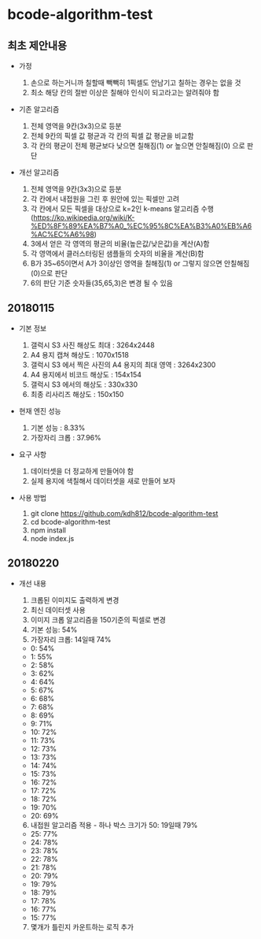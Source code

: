# bcode-algorithm-test

## 최초 제안내용

  * 가정

    1. 손으로 하는거니까 칠할때 빽빽히 1픽셀도 안남기고 칠하는 경우는 없을 것
    2. 최소 해당 칸의 절반 이상은 칠해야 인식이 되고라고는 알려줘야 함

  * 기존 알고리즘

    1. 전체 영역을 9칸(3x3)으로 등분
    2. 전체 9칸의 픽셀 값 평균과 각 칸의 픽셀 값 평균을 비교함
    3. 각 칸의 평균이 전체 평균보다 낮으면 칠해짐(1) or 높으면 안칠해짐(0) 으로 판단

  * 개선 알고리즘

    1. 전체 영역을 9칸(3x3)으로 등분
    2. 각 칸에서 내접원을 그린 후 원안에 있는 픽셀만 고려
    3. 각 칸에서 모든 픽셀을 대상으로 k=2인 k-means 알고리즘 수행(https://ko.wikipedia.org/wiki/K-%ED%8F%89%EA%B7%A0_%EC%95%8C%EA%B3%A0%EB%A6%AC%EC%A6%98)
    4. 3에서 얻은 각 영역의 평균의 비율(높은값/낮은값)을 계산(A)함
    5. 각 영역에서 클러스터링된 샘플들의 숫자의 비율을 계산(B)함
    6. B가 35~65이면서 A가 3이상인 영역을 칠해짐(1) or 그렇지 않으면 안칠해짐(0)으로 판단
    7. 6의 판단 기준 숫자들(35,65,3)은 변경 될 수 있음

## 20180115

  * 기본 정보

    1. 갤럭시 S3 사진 해상도 최대 : 3264x2448
    2. A4 용지 캡쳐 해상도 : 1070x1518
    3. 갤럭시 S3 에서 찍은 사진의 A4 용지의 최대 영역 : 3264x2300
    4. A4 용지에서 비코드 해상도 : 154x154
    5. 갤럭시 S3 에서의 해상도 : 330x330
    6. 최종 리사리즈 해상도 : 150x150

  * 현재 엔진 성능

    1. 기본 성능 : 8.33%
    2. 가장자리 크롭 : 37.96%

  * 요구 사항

    1. 데이터셋을 더 정교하게 만들어야 함
    2. 실제 용지에 색칠해서 데이터셋을 새로 만들어 보자

  * 사용 방법

    1. git clone https://github.com/kdh812/bcode-algorithm-test
    2. cd bcode-algorithm-test
    3. npm install
    4. node index.js

## 20180220

  * 개선 내용

    1. 크롭된 이미지도 출력하게 변경
    2. 최신 데이터셋 사용
    3. 이미지 크롭 알고리즘을 150기준의 픽셀로 변경
    4. 기본 성능: 54%
    5. 가장자리 크롭: 14일때 74%
      * 0: 54%
      * 1: 55%
      * 2: 58%
      * 3: 62%
      * 4: 64%
      * 5: 67%
      * 6: 68%
      * 7: 68%
      * 8: 69%
      * 9: 71%
      * 10: 72%
      * 11: 73%
      * 12: 73%
      * 13: 73%
      * 14: 74%
      * 15: 73%
      * 16: 72%
      * 17: 72%
      * 18: 72%
      * 19: 70%
      * 20: 69%
    6. 내접원 알고리즘 적용 - 하나 박스 크기가 50: 19일때 79%
      * 25: 77%
      * 24: 78%
      * 23: 78%
      * 22: 78%
      * 21: 78%
      * 20: 79%
      * 19: 79%
      * 18: 79%
      * 17: 78%
      * 16: 77%
      * 15: 77%
    7. 몇개가 틀린지 카운트하는 로직 추가